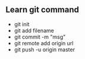 ## Learn git command  
- git init
- git add filename
- git commit -m "msg"
- git remote add origin url
- git push -u origin master
